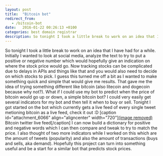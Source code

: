 ```yaml
---
layout: post
title:  "Bitcoin bot"
redirect_from:
   - /bitcoin-bot
date:   2016-01-22 00:26:13 +0100
categories: best domain registrar
description: So tonight I took a little break to work on an idea that I have had for a while. Initially I wanted to look at social media, analyze the text to try t...
---
```


So tonight I took a little break to work on an idea that I have had for a while. Initially I wanted to look at social media, analyze the text to try to put a positive or negative number which would hopefully give an indication on where the stock price would go. Now tracking stocks can be complicated due to delays in APIs and things like that and you would also need to decide on which stocks to pick. I guess this turned me off a bit as I wanted to make something quick and simple that would give me results. That gave me the idea of trying something different like bitcoin (also litecoin and dogecoin because why not?). What if I could use my bot to predict when the price of bitcoin would go up or down, a simple bitcoin bot? I could very easily get several indicators for my bot and then tell it when to buy or sell. Tonight I got started on the bot which currently gets a live feed of every single tweet metioning bitcoin as a live feed, check it out :D \[caption id="attachment\_6066" align="aligncenter" width="720"\][(image removed)](http://tenghamn.com/wp-content/uploads/2016/01/8339bbb45925190c667a0804cd9411c3.png) Bitcoin twitter live feed\[/caption\] I can now build a dictionary for positive and negative words which I can then compare and tweak to try to match the price. I also thought of two more indicators while I worked on this which are the amount of tweets (popularity) and also the amount of transactions (buys and sells, aka demand). Hopefully this project can turn into something useful and be a start for a similar bot that predicts stock prices.